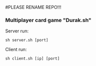 #PLEASE RENAME REPO!!!

### Multiplayer card game "Durak.sh"

Server run:
```
sh server.sh [port]
```

Client run:
```
sh client.sh [ip] [port]
```

